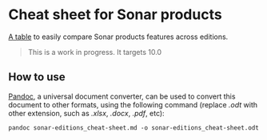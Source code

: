 # Cheat sheet for Sonar products

[A table](/sonar-editions_cheat-sheet.md) to easily compare Sonar products features across editions.

> This is a work in progress. It targets 10.0

## How to use

[Pandoc](https://pandoc.org/), a universal document converter, can be used to convert this document to other formats, using the following command (replace *.odt* with other extension, such as *.xlsx*, *.docx*, *.pdf*, etc):

```
pandoc sonar-editions_cheat-sheet.md -o sonar-editions_cheat-sheet.odt
```
